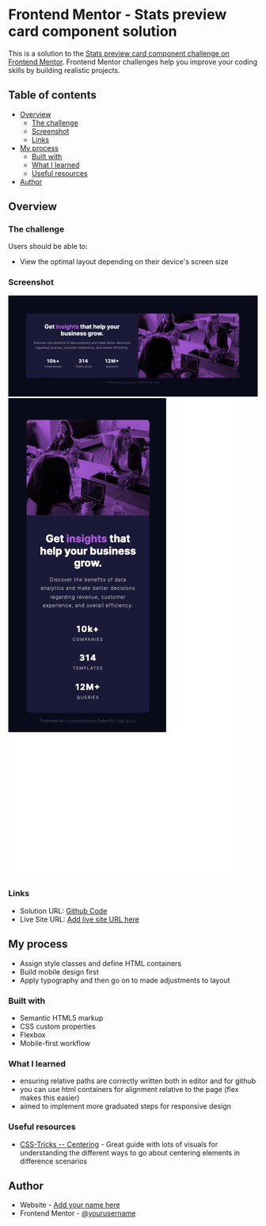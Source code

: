 # Frontend Mentor - Stats preview card component solution

This is a solution to the [Stats preview card component challenge on Frontend Mentor](https://www.frontendmentor.io/challenges/stats-preview-card-component-8JqbgoU62). Frontend Mentor challenges help you improve your coding skills by building realistic projects.

## Table of contents

- [Overview](#overview)
  - [The challenge](#the-challenge)
  - [Screenshot](#screenshot)
  - [Links](#links)
- [My process](#my-process)
  - [Built with](#built-with)
  - [What I learned](#what-i-learned)
  - [Useful resources](#useful-resources)
- [Author](#author)

## Overview

### The challenge

Users should be able to:

- View the optimal layout depending on their device's screen size

### Screenshot

![Desktop](./screenshots/Frontend-Mentor-Stats-preview-card-component--Desktop.png)
![Mobile](./screenshots/Frontend-Mentor-Stats-preview-card-component--Mobile.png)

### Links

- Solution URL: [Github Code](https://github.com/off-nadir-insight/stats-preview-card-v2)
- Live Site URL: [Add live site URL here](https://your-live-site-url.com)

## My process

- Assign style classes and define HTML containers
- Build mobile design first
- Apply typography and then go on to made adjustments to layout

### Built with

- Semantic HTML5 markup
- CSS custom properties
- Flexbox
- Mobile-first workflow

### What I learned

- ensuring relative paths are correctly written both in editor and for github
- you can use html containers for alignment relative to the page (flex makes this easier)
- aimed to implement more graduated steps for responsive design

### Useful resources

- [CSS-Tricks -- Centering](https://css-tricks.com/centering-css-complete-guide/) - Great guide with lots of visuals for understanding the different ways to go about centering elements in difference scenarios

## Author

- Website - [Add your name here](https://github.com/off-nadir-insight/)
- Frontend Mentor - [@yourusername](https://www.frontendmentor.io/profile/off-nadir-insight)

